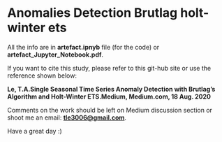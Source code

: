 # Anomalies Detection Brutlag holt-winter ets
All the info are in <b>artefact.ipnyb</b> file (for the code) or <b>artefact_Jupyter_Notebook.pdf</b>.

If you want to cite this study, please refer to this git-hub site or use the reference shown below:
<br>

<b>Le, T.A.Single Seasonal Time Series Anomaly Detection with Brutlag’s Algorithm and Holt-Winter ETS.Medium, Medium.com, 18 Aug.  2020 </b>
<br>

Comments on the work should be left on Medium discussion section or shoot me an email: <b>tle3006@gmail.com</b>. 

Have a great day :)
